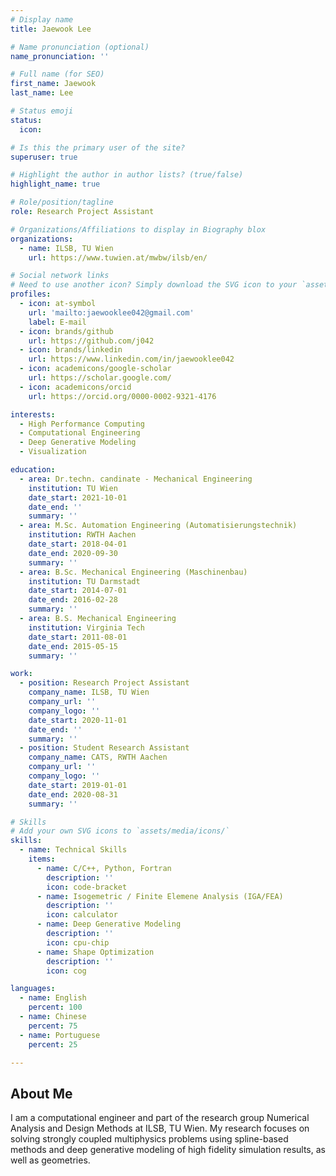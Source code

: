 ```yaml
---
# Display name
title: Jaewook Lee

# Name pronunciation (optional)
name_pronunciation: ''

# Full name (for SEO)
first_name: Jaewook
last_name: Lee

# Status emoji
status:
  icon: 

# Is this the primary user of the site?
superuser: true

# Highlight the author in author lists? (true/false)
highlight_name: true

# Role/position/tagline
role: Research Project Assistant

# Organizations/Affiliations to display in Biography blox
organizations:
  - name: ILSB, TU Wien
    url: https://www.tuwien.at/mwbw/ilsb/en/

# Social network links
# Need to use another icon? Simply download the SVG icon to your `assets/media/icons/` folder.
profiles:
  - icon: at-symbol
    url: 'mailto:jaewooklee042@gmail.com'
    label: E-mail
  - icon: brands/github
    url: https://github.com/j042
  - icon: brands/linkedin
    url: https://www.linkedin.com/in/jaewooklee042
  - icon: academicons/google-scholar
    url: https://scholar.google.com/
  - icon: academicons/orcid
    url: https://orcid.org/0000-0002-9321-4176

interests:
  - High Performance Computing
  - Computational Engineering
  - Deep Generative Modeling
  - Visualization

education:
  - area: Dr.techn. candinate - Mechanical Engineering
    institution: TU Wien
    date_start: 2021-10-01
    date_end: ''
    summary: ''
  - area: M.Sc. Automation Engineering (Automatisierungstechnik)
    institution: RWTH Aachen
    date_start: 2018-04-01
    date_end: 2020-09-30
    summary: ''
  - area: B.Sc. Mechanical Engineering (Maschinenbau)
    institution: TU Darmstadt
    date_start: 2014-07-01
    date_end: 2016-02-28
    summary: ''
  - area: B.S. Mechanical Engineering
    institution: Virginia Tech
    date_start: 2011-08-01
    date_end: 2015-05-15
    summary: ''

work:
  - position: Research Project Assistant
    company_name: ILSB, TU Wien
    company_url: ''
    company_logo: ''
    date_start: 2020-11-01
    date_end: ''
    summary: ''
  - position: Student Research Assistant
    company_name: CATS, RWTH Aachen
    company_url: ''
    company_logo: ''
    date_start: 2019-01-01
    date_end: 2020-08-31
    summary: ''

# Skills
# Add your own SVG icons to `assets/media/icons/`
skills:
  - name: Technical Skills
    items:
      - name: C/C++, Python, Fortran
        description: ''
        icon: code-bracket
      - name: Isogemetric / Finite Elemene Analysis (IGA/FEA)
        description: ''
        icon: calculator
      - name: Deep Generative Modeling 
        description: ''
        icon: cpu-chip
      - name: Shape Optimization
        description: ''
        icon: cog

languages:
  - name: English
    percent: 100
  - name: Chinese
    percent: 75
  - name: Portuguese
    percent: 25

---
```


## About Me

I am a computational engineer and part of the research group Numerical Analysis and Design Methods at ILSB, TU Wien. My research focuses on solving strongly coupled multiphysics problems using spline-based methods and deep generative modeling of high fidelity simulation results, as well as geometries.
